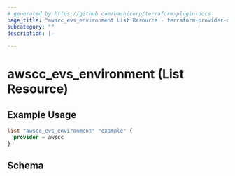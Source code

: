 ```yaml
---
# generated by https://github.com/hashicorp/terraform-plugin-docs
page_title: "awscc_evs_environment List Resource - terraform-provider-awscc"
subcategory: ""
description: |-
  
---
```


# awscc_evs_environment (List Resource)



## Example Usage

```terraform
list "awscc_evs_environment" "example" {
  provider = awscc
}
```

<!-- schema generated by tfplugindocs -->
## Schema
